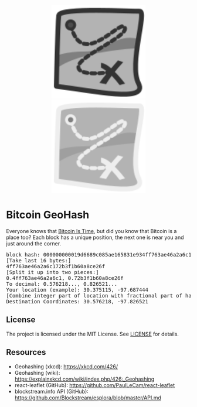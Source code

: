 
<p align="center">
    <img src="https://github.com/theborakompanioni/bitcoin-geohash/raw/master/src/logo-dark.svg#gh-light-mode-only" alt="Logo" width="256" />
    <img src="https://github.com/theborakompanioni/bitcoin-geohash/raw/master/src/logo-light.svg#gh-dark-mode-only" alt="Logo" width="256" />
</p>

Bitcoin GeoHash
===

Everyone knows that [Bitcoin Is Time](https://dergigi.com/time), but did you know that Bitcoin is a place too?
Each block has a unique position, the next one is near you and just around the corner.

<pre>
block hash: 000000000019d6689c085ae165831e934ff763ae46a2a6c172b3f1b60a8ce26f
[Take last 16 bytes:]
4ff763ae46a2a6c172b3f1b60a8ce26f
[Split it up into two pieces:]
0.4ff763ae46a2a6c1, 0.72b3f1b60a8ce26f
To decimal: 0.576218..., 0.826521...
Your location (example): 30.375115, -97.687444
[Combine integer part of location with fractional part of hash:]
Destination Coordinates: 30.576218, -97.826521
</pre>

## License

The project is licensed under the MIT License. See [LICENSE](LICENSE) for details.

## Resources
- Geohashing (xkcd): https://xkcd.com/426/
- Geohashing (wiki): https://explainxkcd.com/wiki/index.php/426:_Geohashing
- react-leaflet (GitHub): https://github.com/PaulLeCam/react-leaflet
- blockstream.info API (GitHub): https://github.com/Blockstream/esplora/blob/master/API.md
